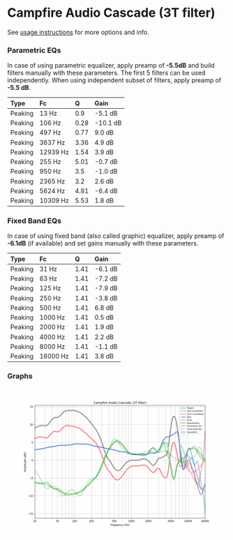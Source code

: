# Campfire Audio Cascade (3T filter)
See [usage instructions](https://github.com/jaakkopasanen/AutoEq#usage) for more options and info.

### Parametric EQs
In case of using parametric equalizer, apply preamp of **-5.5dB** and build filters manually
with these parameters. The first 5 filters can be used independently.
When using independent subset of filters, apply preamp of **-5.5 dB**.

| Type    | Fc       |    Q | Gain     |
|:--------|:---------|:-----|:---------|
| Peaking | 13 Hz    | 0.9  | -5.1 dB  |
| Peaking | 106 Hz   | 0.28 | -10.1 dB |
| Peaking | 497 Hz   | 0.77 | 9.0 dB   |
| Peaking | 3637 Hz  | 3.36 | 4.9 dB   |
| Peaking | 12939 Hz | 1.54 | 3.9 dB   |
| Peaking | 255 Hz   | 5.01 | -0.7 dB  |
| Peaking | 950 Hz   | 3.5  | -1.0 dB  |
| Peaking | 2365 Hz  | 3.2  | 2.6 dB   |
| Peaking | 5624 Hz  | 4.81 | -6.4 dB  |
| Peaking | 10309 Hz | 5.53 | 1.8 dB   |

### Fixed Band EQs
In case of using fixed band (also called graphic) equalizer, apply preamp of **-6.1dB**
(if available) and set gains manually with these parameters.

| Type    | Fc       |    Q | Gain    |
|:--------|:---------|:-----|:--------|
| Peaking | 31 Hz    | 1.41 | -6.1 dB |
| Peaking | 63 Hz    | 1.41 | -7.2 dB |
| Peaking | 125 Hz   | 1.41 | -7.9 dB |
| Peaking | 250 Hz   | 1.41 | -3.8 dB |
| Peaking | 500 Hz   | 1.41 | 6.8 dB  |
| Peaking | 1000 Hz  | 1.41 | 0.5 dB  |
| Peaking | 2000 Hz  | 1.41 | 1.9 dB  |
| Peaking | 4000 Hz  | 1.41 | 2.2 dB  |
| Peaking | 8000 Hz  | 1.41 | -1.1 dB |
| Peaking | 16000 Hz | 1.41 | 3.8 dB  |

### Graphs
![](./Campfire%20Audio%20Cascade%20(3T%20filter).png)